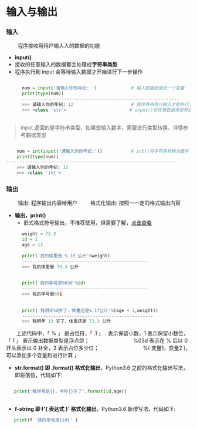 # 输入与输出
### 输入
&emsp;&emsp; 程序接收⽤用户输⼊入的数据的功能
*  **input()**
 * 接收的任意输入的数据都会处理成**字符串类型**
 * 程序执行到 input 会等待输入数据才开始进行下一步操作

```python

      num = input('请输入你的年纪: ')             # 输入数据赋值给一个变量
      print(type(num))
      ------------------------------------------------------------
      >>> 请输入你的年纪: 12                      # 程序等待用户输入才能执行下一步 
      >>> <class 'str'>                        # input()将任意数据类型转成字符串类型
    
```
>input 返回的是字符串类型，如果想输入数字，需要进行类型转换，详情参考数据类型

```python

    num = int(input('请输入你的年纪:'))           # int()将字符串转换为数字
    print(type(num))
-----------------------------------------------------------------
    >>> 请输入你的年纪: 12
    >>> <class 'int'>

```













### 输出
&emsp;&emsp; 输出: 程序输出内容给用户
&emsp;&emsp; 格式化输出: 按照⼀一定的格式输出内容
*  **输出，print()**
   *  旧式格式符号输出，不推荐使用，但需要了解，[点击查看](https://www.jianshu.com/p/617cc100b1bf)
   
   
```python
      weight = 72.3
      id = 1
      age = 12
      
      print('我的体重是 %.1f 公斤'%weight)
      ------------------------------------------------
      >>> 我的体重是 75.3 公斤
      
      
      print('我的学号是%03d'%id)
      ------------------------------------------------
      >>> 我的学号是001
      
      
      print('我明年%d岁了，体重还是%.1f公斤'%(age + 1,weight))
      --------------------------------------------------
      >>> 我明年 13 岁了，体重还是 72.3 公斤
```
&emsp;&emsp;上述代码中，「 % 」 是占位符，「 .1 」 . 表示保留小数，1 表示保留小数位，「 f 」 表示输出数据类型是浮点型；
&emsp;&emsp;&emsp;&emsp;&emsp;&emsp;&emsp;&emsp; %03d 表示在 % 后以 0 开头表示以 0 补全，3 表示占位多少位；
&emsp;&emsp;&emsp;&emsp;&emsp;&emsp;&emsp;&emsp; %( 变量1，变量2 )，可以添加多个变量和进行计算；

   
   *  **str.format() 即 .format() 格式化输出**，Python3.6 之前的格式化输出写法，即将落伍，代码如下:
   
   
   ```python
   
      print('我学号是{}，今年{}岁了'.format(id,age))
      
   ```
   
   *  **f-string 即 f'{ 表达式 }' 格式化输出**，Python3.6 新增写法，代码如下:
   
   
   ```python
      print(f '我的学号是{id}' )
   ```














